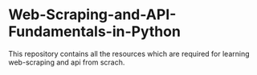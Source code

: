 # Web-Scraping-and-API-Fundamentals-in-Python

This repository contains all the resources which are required for learning web-scraping and api from scrach.
